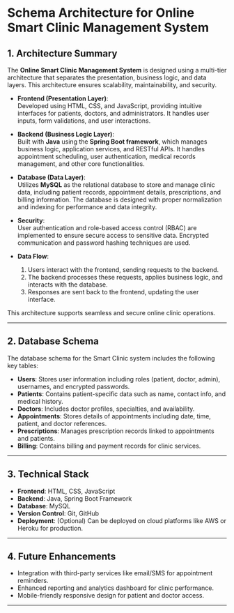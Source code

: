 # Schema Architecture for Online Smart Clinic Management System

## 1. Architecture Summary

The **Online Smart Clinic Management System** is designed using a multi-tier architecture that separates the presentation, business logic, and data layers. This architecture ensures scalability, maintainability, and security.

- **Frontend (Presentation Layer)**:  
  Developed using HTML, CSS, and JavaScript, providing intuitive interfaces for patients, doctors, and administrators. It handles user inputs, form validations, and user interactions.

- **Backend (Business Logic Layer)**:  
  Built with **Java** using the **Spring Boot framework**, which manages business logic, application services, and RESTful APIs. It handles appointment scheduling, user authentication, medical records management, and other core functionalities.

- **Database (Data Layer)**:  
  Utilizes **MySQL** as the relational database to store and manage clinic data, including patient records, appointment details, prescriptions, and billing information. The database is designed with proper normalization and indexing for performance and data integrity.

- **Security**:  
  User authentication and role-based access control (RBAC) are implemented to ensure secure access to sensitive data. Encrypted communication and password hashing techniques are used.

- **Data Flow**:  
  1. Users interact with the frontend, sending requests to the backend.  
  2. The backend processes these requests, applies business logic, and interacts with the database.  
  3. Responses are sent back to the frontend, updating the user interface.

This architecture supports seamless and secure online clinic operations.

---

## 2. Database Schema

The database schema for the Smart Clinic system includes the following key tables:

- **Users**: Stores user information including roles (patient, doctor, admin), usernames, and encrypted passwords.
- **Patients**: Contains patient-specific data such as name, contact info, and medical history.
- **Doctors**: Includes doctor profiles, specialties, and availability.
- **Appointments**: Stores details of appointments including date, time, patient, and doctor references.
- **Prescriptions**: Manages prescription records linked to appointments and patients.
- **Billing**: Contains billing and payment records for clinic services.

---

## 3. Technical Stack

- **Frontend**: HTML, CSS, JavaScript  
- **Backend**: Java, Spring Boot Framework  
- **Database**: MySQL  
- **Version Control**: Git, GitHub  
- **Deployment**: (Optional) Can be deployed on cloud platforms like AWS or Heroku for production.

---

## 4. Future Enhancements

- Integration with third-party services like email/SMS for appointment reminders.  
- Enhanced reporting and analytics dashboard for clinic performance.  
- Mobile-friendly responsive design for patient and doctor access.

---


